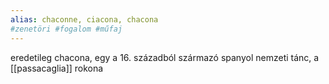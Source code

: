 ```yaml
---
alias: chaconne, ciacona, chacona
#zenetöri #fogalom #műfaj
---
```


eredetileg chacona, egy a 16. századból származó spanyol nemzeti tánc, a [[passacaglia]] rokona